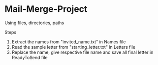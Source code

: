 # Mail-Merge-Project
Using files, directories, paths

Steps
1. Extract the names from "invited_name.txt" in Names file
2. Read the sample letter from "starting_letter.txt" in Letters file
3. Replace the name, give respective file name and save all final letter in ReadyToSend file
